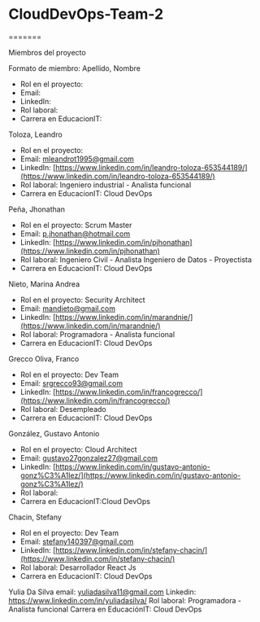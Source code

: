 # CloudDevOps-Team-2


=======


Miembros del proyecto

Formato de miembro:
Apellido, Nombre
- Rol en el proyecto:
- Email:
- LinkedIn:
- Rol laboral:
- Carrera en EducacionIT:

Toloza, Leandro
- Rol en el proyecto:
- Email: mleandrot1995@gmail.com
- LinkedIn: [https://www.linkedin.com/in/leandro-toloza-653544189/](https://www.linkedin.com/in/leandro-toloza-653544189/)
- Rol laboral: Ingeniero industrial - Analista funcional
- Carrera en EducacionIT: Cloud DevOps

Peña, Jhonathan
- Rol en el proyecto: Scrum Master
- Email: p.jhonathan@hotmail.com
- LinkedIn: [https://www.linkedin.com/in/pjhonathan](https://www.linkedin.com/in/pjhonathan)
- Rol laboral: Ingeniero Civil - Analista Ingeniero de Datos - Proyectista
- Carrera en EducacionIT: Cloud DevOps

Nieto, Marina Andrea
- Rol en el proyecto: Security Architect
- Email:  mandieto@gmail.com
- LinkedIn: [https://www.linkedin.com/in/marandnie/](https://www.linkedin.com/in/marandnie/)
- Rol laboral: Programadora - Analista funcional
- Carrera en EducacionIT: Cloud DevOps

Grecco Oliva, Franco
- Rol en el proyecto: Dev Team
- Email: srgrecco93@gmail.com
- LinkedIn: [https://www.linkedin.com/in/francogrecco/](https://www.linkedin.com/in/francogrecco/)
- Rol laboral: Desempleado
- Carrera en EducacionIT: Cloud DevOps

González, Gustavo Antonio
- Rol en el proyecto: Cloud Architect
- Email: gustavo27gonzalez27@gmail.com
- LinkedIn: [https://www.linkedin.com/in/gustavo-antonio-gonz%C3%A1lez/](https://www.linkedin.com/in/gustavo-antonio-gonz%C3%A1lez/)
- Rol laboral:
- Carrera en EducacionIT:Cloud DevOps

Chacin, Stefany
- Rol en el proyecto: Dev Team
- Email: stefany140397@gmail.com
- LinkedIn: [https://www.linkedin.com/in/stefany-chacin/](https://www.linkedin.com/in/stefany-chacin/)
- Rol laboral: Desarrollador React Js
- Carrera en EducacionIT: Cloud DevOps


Yulia Da Silva
email: yuliadasilva11@gmail.com
Linkedin: https://www.linkedin.com/in/yuliadasilva/
Rol laboral: Programadora - Analista funcional
Carrera en EducaciónIT: Cloud DevOps

